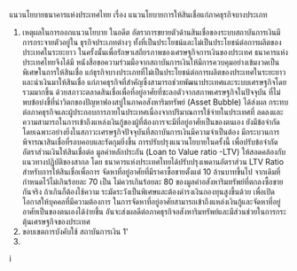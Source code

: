 แนวนโยบายธนาคารแห่งประเทศไทย
เรื่อง แนวนโยบายการให้สินเชื่อแก่ภาคธุรกิจบางประเภท
1. เหตุผลในการออกแนวนโยบาย
ในอดีต อัตราการขยายตัวด้านสินเชื่อของระบบสถาบันการเงินมีการกระจายตัวอยู่ใน
ธุรกิจประเภทต่างๆ ทั้งที่เป็นประโยชน์และไม่เป็นประโยชน์ต่อการผลิตของประเทศในระยะยาว
ในครั้งนั้นเพื่อรักษาเสถียรภาพของเศรษฐกิจการเงินของประเทศ ธนาคารแห่งประเทศไทยจึงได้มี
หนังสือขอความร่วมมือจากสถาบันการเงินให้มีการควบคุมอย่างเข้มงวดเป็นพิเศษในการให้สินเชื่อ
แก่ธุรกิจบางประเภทที่ไม่เป็นประโยชน์ต่อการผลิตของประเทศในระยะยาว และนำเงินมาให้สินเชื่อ
แก่ภาคธุรกิจที่สำคัญซึ่งสามารถช่วยพัฒนาประเทศและระบบเศรษฐกิจโดยรวมมากขึ้น
ด้วยสภาวะตลาดสินเชื่อเพื่อที่อยู่อาศัยที่ชะลอตัวจากสภาพเศรษฐกิจในปัจจุบัน
ที่ไม่พบข้อบ่งชี้ที่น่าวิตกของปัญหาฟองสบู่ในภาคอสังหาริมทรัพย์ (Asset Bubble) ได้ส่งผล
กระทบต่อภาคธุรกิจและผู้ประกอบการภายในประเทศเนื่องจากปริมาณการใช้จ่ายในประเทศที่
ลดลงและความสามารถในการเข้าถึงแหล่งเงินกู้ของผู้ที่ต้องการจะมีที่อยู่อาศัยเป็นของตนเอง
ยังมีข้อจำกัด โดยเฉพาะอย่างยิ่งในสภาวะเศรษฐกิจปัจจุบันที่สถาบันการเงินมีความจำเป็นต้อง
มีกระบวนการพิจารณาสินเชื่อที่รอบคอบและรัดกุมยิ่งขึ้น
การปรับปรุงแนวนโยบายในครั้งนี้ เพื่อปรับข้อจำกัดอัตราส่วนเงินให้สินเชื่อต่อ
มูลค่าหลักประกัน (Loan to Value ratio -LTV) ให้สอดคล้องกับแนวทางปฏิบัติของสากล โดย
ธนาคารแห่งประเทศไทยได้ปรับปรุงเพดานอัตราส่วน LTV Ratio สำหรับการให้สินเชื่อเพื่อการ
จัดหาที่อยู่อาศัยที่มีราคาซื้อขายตั้งแต่ 10 ล้านบาทขึ้นไป จากเดิมที่กำหนดไว้ไม่เกินร้อยละ 70 เป็น
ไม่ควรเกินร้อยละ 80 ของมูลค่าอสังหาริมทรัพย์ที่ตกลงซื้อขายกันจริง ถ้าเกินก็ต้องใช้ความ
ระมัดระวังเป็นพิเศษและต้องดำรงเงินกองทุนสูงขึ้นด้วย เพื่อเปิดโอกาสให้บุคคลที่มีความต้องการ
ในการจัดหาที่อยู่อาศัยสามารถเข้าถึงแหล่งเงินกู้และจัดหาที่อยู่อาศัยเป็นของตนเองได้ง่ายขึ้น
อันจะส่งผลดีต่อภาคธุรกิจอสังหาริมทรัพย์และมีส่วนช่วยในการกระตุ้นเศรษฐกิจของประเทศ
2. ขอบเขตการบังคับใช้
สถาบันการเงิน
1'
1.
i
